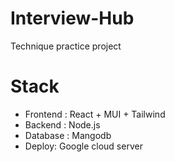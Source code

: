 # Interview-Hub

Technique practice project

# Stack
- Frontend : React + MUI + Tailwind
- Backend : Node.js
- Database : Mangodb
- Deploy: Google cloud server


